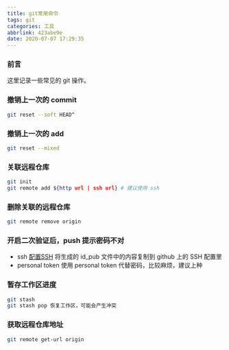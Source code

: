 ```yaml
---
title: git常用命令
tags: git
categories: 工具
abbrlink: 423abe9e
date: 2020-07-07 17:29:35
---
```

### 前言
这里记录一些常见的 git 操作。
<!--more-->

### 撤销上一次的 commit
```sh
git reset --soft HEAD^
```
### 撤销上一次的 add
```sh
git reset --mixed
```
### 关联远程仓库
```sh
git init
git remote add ${http url | ssh url} # 建议使用 ssh
```
### 删除关联的远程仓库
```sh
git remote remove origin
```
### 开启二次验证后，push 提示密码不对
- ssh
[配置SSH]()
将生成的 id_pub 文件中的内容复制到 github 上的 SSH 配置里
- personal token
使用 personal token 代替密码，比较麻烦，建议上种

### 暂存工作区进度
```sh
git stash
git stash pop 恢复工作区，可能会产生冲突
```
### 获取远程仓库地址
```sh
git remote get-url origin
```

